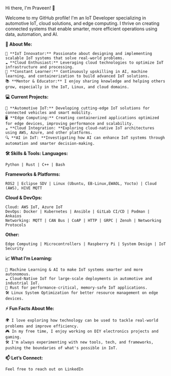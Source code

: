 Hi there, I'm Praveen! 👋

Welcome to my GitHub profile! I'm an IoT Developer specializing in automotive IoT, cloud solutions, and edge computing. I thrive on creating connected systems that enable smarter, more efficient operations using data, automation, and AI.

**🚀 About Me:**

    🔧 **IoT Innovator:** Passionate about designing and implementing scalable IoT systems that solve real-world problems.
    ☁️ **Cloud Enthusiast:** Leveraging cloud technologies to optimize IoT infrastructure and processing.
    🧠 **Constant Learner:** Continuously upskilling in AI, machine learning, and containerization to build advanced IoT solutions.
    📚 **Mentor & Educator:** I enjoy sharing knowledge and helping others grow, especially in the IoT, Linux, and cloud domains.

**💻 Current Projects:**

    🚗 **Automotive IoT:** Developing cutting-edge IoT solutions for connected vehicles and smart mobility.
    🖥️ **Edge Computing:** Creating containerized applications optimized for edge devices, improving performance and scalability.
    ☁️ **Cloud Integration: **Exploring cloud-native IoT architectures using AWS, Azure, and other platforms.
    🔍 **AI in IoT: **Investigating how AI can enhance IoT systems through automation and smarter decision-making.


**🛠️ Skills & Tools:**
**Languages:**

    Python | Rust | C++ | Bash 

**Frameworks & Platforms:**

    ROS2 | Eclipse SDV | Linux (Ubuntu, EB-Linux,EWAOL, Yocto) | Cloud (AWS), HIVE MQTT

**Cloud & DevOps:**

    Cloud: AWS IoT, Azure IoT
    DevOps: Docker | Kubernetes | Ansible | GitLab CI/CD | Podman | Ankaios
    Networking: MQTT | CAN Bus | CoAP | HTTP | GRPC | Zenoh | Networking Protocols

**Other:**

    Edge Computing | Microcontrollers | Raspberry Pi | System Design | IoT Security

**📈 What I’m Learning:**

    🧠 Machine Learning & AI to make IoT systems smarter and more autonomous.
    ☁️ Cloud-Native IoT for large-scale deployments in automotive and industrial IoT.
    🦀 Rust for performance-critical, memory-safe IoT applications.
    🛠️ Linux System Optimization for better resource management on edge devices.

**⚡ Fun Facts About Me:**

    🌍 I love exploring how technology can be used to tackle real-world problems and improve efficiency.
    🎮 In my free time, I enjoy working on DIY electronics projects and gaming.
    🛠️ I'm always experimenting with new tools, tech, and frameworks, pushing the boundaries of what's possible in IoT.

**📫 Let’s Connect:**

    Feel free to reach out on LinkedIn


<!---
PraveenKumarVelu/PraveenKumarVelu is a ✨ special ✨ repository because its `README.md` (this file) appears on your GitHub profile.
You can click the Preview link to take a look at your changes.
--->
